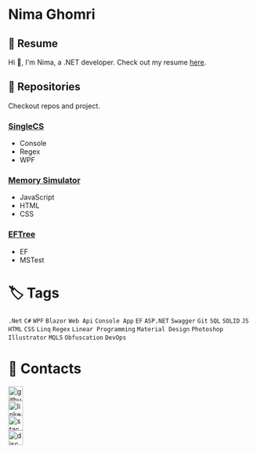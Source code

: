 # Nima Ghomri
## 📑 Resume
Hi 👋, I'm Nima, a .NET developer. Check out my resume [here](https://nima-ghomri.github.io/nima-ghomri/).

## 📙 Repositories
Checkout repos and project.
### [SingleCS](https://github.com/nima-ghomri/SingleCS)
* Console
* Regex
* WPF
### [Memory Simulator](https://github.com/nima-ghomri/memory-simulator)
* JavaScript
* HTML
* CSS
### [EFTree](https://github.com/humansandcomputers/HAC.EFTree)
* EF
* MSTest

# 🏷 Tags
`.Net`
`C#`
`WPF`
`Blazor`
`Web Api`
`Console App`
`EF`
`ASP.NET`
`Swagger`
`Git`
`SQL`
`SOLID`
`JS`
`HTML`
`CSS`
`Linq`
`Regex`
`Linear Programming`
`Material Design`
`Photoshop`
`Illustrator`
`MQL5`
`Obfuscation`
`DevOps`

# 🔗 Contacts
[<img src='https://cdn.jsdelivr.net/npm/simple-icons@3.0.1/icons/github.svg' alt='github' height='30'>](https://github.com/nima-ghomri)  
[<img src='https://cdn.jsdelivr.net/npm/simple-icons@3.0.1/icons/linkedin.svg' alt='linkedin' height='30'>](https://www.linkedin.com/in/nima-ghomri/)  
[<img src='https://cdn.jsdelivr.net/npm/simple-icons@3.0.1/icons/stackoverflow.svg' alt='stackoverflow' height='30'>](https://stackoverflow.com/users/nima-ghomri)  
[<img src='https://cdn.jsdelivr.net/npm/simple-icons@3.0.1/icons/discord.svg' alt='discord' height='30'>](nima_ghomri)

